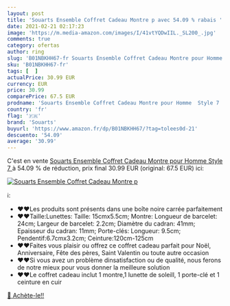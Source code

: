 ```yaml
---
layout: post
title: 'Souarts Ensemble Coffret Cadeau Montre p avec 54.09 % rabais '
date: 2021-02-21 02:17:23
image: 'https://m.media-amazon.com/images/I/41vtYQDwIIL._SL200_.jpg'
comments: true
category: ofertas
author: ring
slug: 'B01NBKHH67-fr Souarts Ensemble Coffret Cadeau Montre pour Homme Style 7'
sku: 'B01NBKHH67-fr'
tags: [  ]
actualPrice: 30.99 EUR
currency: EUR
price: 30.99
comparePrice: 67.5 EUR
prodname: 'Souarts Ensemble Coffret Cadeau Montre pour Homme  Style 7 '
country: 'fr'
flag: '🇫🇷'
brand: 'Souarts'
buyurl: 'https://www.amazon.fr/dp/B01NBKHH67/?tag=tolees0d-21'
descuento: '54.09'
average: '30.99'
---
```


C'est en vente [Souarts Ensemble Coffret Cadeau Montre pour Homme  Style 7 ](https://www.amazon.fr/dp/B01NBKHH67/?tag=tolees0d-21)  à  54.09 % de réduction, prix final  30.99 EUR (original: 67.5 EUR) ici:

[![Souarts Ensemble Coffret Cadeau Montre p](https://m.media-amazon.com/images/I/41vtYQDwIIL._SL200_.jpg)](https://www.amazon.fr/dp/B01NBKHH67/?tag=tolees0d-21)

ℹ️:

- ❤️❤️Les produits sont présents dans une boîte noire carrée parfaitement
- ❤️❤️Taille:Lunettes: Taille: 15cmx5.5cm; Montre: Longueur de barcelet: 24cm; Largeur de barcelet: 2.2cm; Diamètre du cadran: 41mm; Epaisseur du cadran: 11mm; Porte-clés: Longueur: 9.5cm; Pendentif:6.7cmx3.2cm; Ceinture:120cm-125cm
- ❤️❤️Faites vous plaisir ou offrez ce coffret cadeau parfait pour Noël, Anniversaire, Fête des pères, Saint Valentin ou toute autre occasion
- ❤️❤️Si vous avez un problème dinsatisfaction ou de qualité, nous ferons de notre mieux pour vous donner la meilleure solution
- ❤️❤️Le coffret cadeau inclut 1 montre,1 lunette de soleill, 1 porte-clé et 1 ceinture en cuir

[🛒 Achète-le!!](https://www.amazon.fr/dp/B01NBKHH67/?tag=tolees0d-21)
